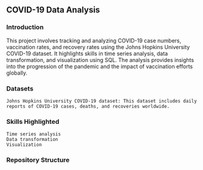 
## COVID-19 Data Analysis
### Introduction

This project involves tracking and analyzing COVID-19 case numbers, vaccination rates, and recovery rates using the Johns Hopkins University COVID-19 dataset. It highlights skills in time series analysis, data transformation, and visualization using SQL. The analysis provides insights into the progression of the pandemic and the impact of vaccination efforts globally.
### Datasets

    Johns Hopkins University COVID-19 dataset: This dataset includes daily reports of COVID-19 cases, deaths, and recoveries worldwide.

### Skills Highlighted

    Time series analysis
    Data transformation
    Visualization

### Repository Structure
